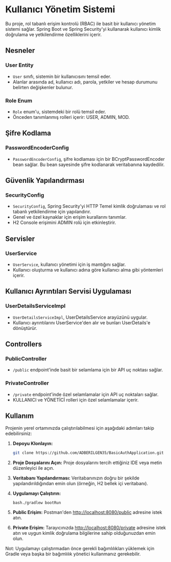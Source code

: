 # Kullanıcı Yönetim Sistemi

Bu proje, rol tabanlı erişim kontrolü (RBAC) ile basit bir kullanıcı yönetim sistemi sağlar. Spring Boot ve Spring Security'yi kullanarak kullanıcı kimlik doğrulama ve yetkilendirme özelliklerini içerir.

## Nesneler

### User Entity

- `User` sınıfı, sistemin bir kullanıcısını temsil eder.
- Alanlar arasında ad, kullanıcı adı, parola, yetkiler ve hesap durumunu belirten değişkenler bulunur.
  
### Role Enum

- `Role` enum'u, sistemdeki bir rolü temsil eder.
- Önceden tanımlanmış rolleri içerir: USER, ADMIN, MOD.

## Şifre Kodlama

### PasswordEncoderConfig

- `PasswordEncoderConfig`, şifre kodlaması için bir BCryptPasswordEncoder bean sağlar. Bu bean sayesinde şifre kodlanarak veritabanına kaydedilir.

## Güvenlik Yapılandırması

### SecurityConfig

- `SecurityConfig`, Spring Security'yi HTTP Temel kimlik doğrulaması ve rol tabanlı yetkilendirme için yapılandırır.
- Genel ve özel kaynaklar için erişim kurallarını tanımlar.
- H2 Console erişimini ADMIN rolü için etkinleştirir.

## Servisler

### UserService

- `UserService`, kullanıcı yönetimi için iş mantığını sağlar.
- Kullanıcı oluşturma ve kullanıcı adına göre kullanıcı alma gibi yöntemleri içerir.

## Kullanıcı Ayrıntıları Servisi Uygulaması

### UserDetailsServiceImpl

- `UserDetailsServiceImpl`, UserDetailsService arayüzünü uygular.
- Kullanıcı ayrıntılarını UserService'den alır ve bunları UserDetails'e dönüştürür.

## Controllers

### PublicController

- `/public` endpoint'inde basit bir selamlama için bir API uç noktası sağlar.

### PrivateController

- `/private` endpoint'inde özel selamlamalar için API uç noktaları sağlar.
- KULLANICI ve YÖNETİCİ rolleri için özel selamlamalar içerir.

## Kullanım

Projenin yerel ortamınızda çalıştırılabilmesi için aşağıdaki adımları takip edebilirsiniz:

1. **Depoyu Klonlayın:**
    ```bash
    git clone https://github.com/ADBERILGEN35/BasicAuthApplication.git
    ```

2. **Proje Dosyalarını Açın:**
    Proje dosyalarını tercih ettiğiniz IDE veya metin düzenleyici ile açın.

3. **Veritabanı Yapılandırması:**
    Veritabanınızın doğru bir şekilde yapılandırıldığından emin olun (örneğin, H2 bellek içi veritabanı).

4. **Uygulamayı Çalıştırın:**
    ```
   bash./gradlew bootRun
    ```

6. **Public Erişim:**
    Postman'den [http://localhost:8080/public](http://localhost:8080/public) adresine istek atın.

7. **Private Erişim:**
    Tarayıcınızda [http://localhost:8080/private](http://localhost:8080/private) adresine istek atın ve uygun kimlik doğrulama bilgilerine sahip olduğunuzdan emin olun.

Not: Uygulamayı çalıştırmadan önce gerekli bağımlılıkları yüklemek için Gradle veya başka bir bağımlılık yönetici kullanmanız gerekebilir.

